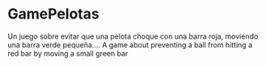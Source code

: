 # GamePelotas
Un juego sobre evitar que una pelota choque con una barra roja, moviendo una barra verde pequeña.... A game about preventing a ball from hitting a red bar by moving a small green bar

